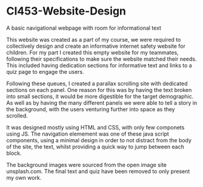 # CI453-Website-Design
A basic navigational webpage with room for informational text

This website was created as a part of my course, we were required to collectively design and create an informative internet safety website for children.
For my part I created this empty website  for my teammates, following their specifications to make sure the website matched their needs. This included having dedication sections for informative text and links to a quiz page to engage the users.

Following these queues, I created a parallax scrolling site with dedicated sections on each panel. One reason for this was by having the text broken into small sections, it would be more digestible for the target demographic. As well as by having the many different panels we were able to tell a story in the background, with the users venturing further into space as they scrolled.

It was designed mostly using HTML and CSS, with only few componets using JS.
The navigation elemement was one of these java script components, using a minimal design in order to not distract from the body of the site, the text, whilst providing a quick way to jump between each block.

The background images were sourced from the open image site unsplash.com.
The final text and quiz have been removed to only present my own work.
